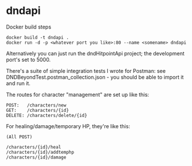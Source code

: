 # dndapi

Docker build steps
```
docker build -t dndapi .
docker run -d -p <whatever port you like>:80 --name <somename> dndapi
```

Alternatively you can just run the dndHitpointApi project; the development port's set to 5000.

There's a suite of simple integration tests I wrote for Postman: see DNDBeyondTest.postman_collection.json - you should be able to import it and run it.

The routes for character "management" are set up like this:
```
POST:   /characters/new
GET:    /characters/{id}
DELETE: /characters/delete/{id}
```

For healing/damage/temporary HP, they're like this:
```
(All POST)

/characters/{id}/heal
/characters/{id}/addtemphp
/characters/{id}/damage
```
